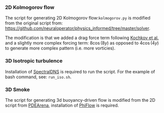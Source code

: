 ### 2D Kolmogorov flow

The script for generating 2D Kolmogorov flow:```kolmogorov.py``` is modified from the original script from: https://github.com/neuraloperator/physics_informed/tree/master/solver.

The modification is that we added a drag force term following [Kochkov et al.](https://www.pnas.org/doi/10.1073/pnas.2101784118) and a slightly more complex forcing term: $8\cos(8y)$ as opposed 
to $4\cos(4y)$ to generate more complex pattern (i.e. more vorticies).

### 3D Isotropic turbulence

Installation of [SpectralDNS](https://github.com/spectralDNS/spectralDNS) is required to run the script. For the example of bash command, see: ```run_iso.sh```.

### 3D Smoke

The script for generating 3d buoyancy-driven flow is modified from the 2D script from [PDEArena](https://github.com/microsoft/pdearena),
installation of [PhiFlow](https://github.com/tum-pbs/PhiFlow) is required. 
